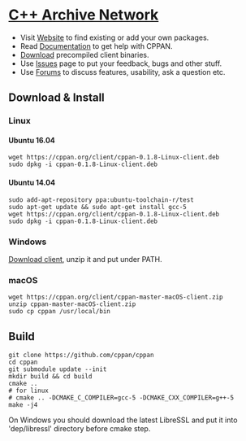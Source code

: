 # [C++ Archive Network](https://cppan.org/)

- Visit [Website](https://cppan.org/) to find existing or add your own packages.
- Read [Documentation](https://github.com/cppan/cppan/blob/master/doc/readme.md) to get help with CPPAN.
- [Download](https://cppan.org/client/) precompiled client binaries.
- Use [Issues](https://github.com/cppan/cppan/issues) page to put your feedback, bugs and other stuff.
- Use [Forums](https://groups.google.com/forum/#!forum/cppan) to discuss features, usability, ask a question etc.

## Download & Install

### Linux

#### Ubuntu 16.04

```
wget https://cppan.org/client/cppan-0.1.8-Linux-client.deb 
sudo dpkg -i cppan-0.1.8-Linux-client.deb
```

#### Ubuntu 14.04

```
sudo add-apt-repository ppa:ubuntu-toolchain-r/test 
sudo apt-get update && sudo apt-get install gcc-5 
wget https://cppan.org/client/cppan-0.1.8-Linux-client.deb 
sudo dpkg -i cppan-0.1.8-Linux-client.deb
```

### Windows

[Download client](https://cppan.org/client/cppan-master-win32-client.zip), unzip it and put under PATH.

### macOS

```
wget https://cppan.org/client/cppan-master-macOS-client.zip 
unzip cppan-master-macOS-client.zip 
sudo cp cppan /usr/local/bin 
```

## Build

```
git clone https://github.com/cppan/cppan
cd cppan
git submodule update --init
mkdir build && cd build
cmake ..
# for linux
# cmake .. -DCMAKE_C_COMPILER=gcc-5 -DCMAKE_CXX_COMPILER=g++-5
make -j4
```

On Windows you should download the latest LibreSSL and put it into 'dep/libressl' directory before cmake step.
